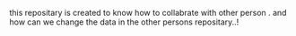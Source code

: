 this repositary is created to know how to collabrate with other person . and how can we change the data in the other persons repositary..!
